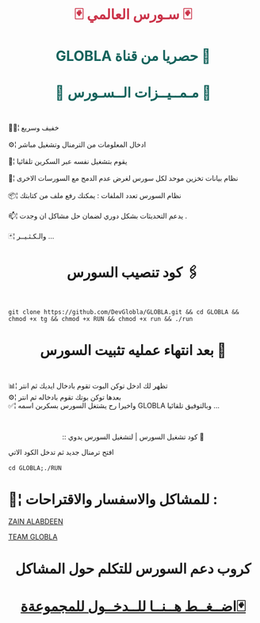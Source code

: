 # <p align="center" style="color:#cb3349" >🃏 سـورس العالمي 🃏

# <p align="center" style="color: #14635c;" > GLOBLA حصريا من قناة  📡



# <p align="center" style="color: #14635c;" >📝 مـمــيــزات الــسـورس 📝
 
<br>🚴🏼¦ خفيف وسريع <br>
<br>⚙️¦ ادخال المعلومات من الترمنال وتشغيل مباشر <br>
<br>🔅¦ يقوم بتشغيل نفسه عبر السكرين تلقائيا<br>
<br>🔹¦ نظام بيانات تخزين موحد لكل سورس لغرض عدم الدمج مع السورسات الاخرى <br>
<br>📦¦ نظام السورس تعدد الملفات : يمكنك رفع ملف من كتابتك <br>
<br>📫¦ يدعم التحديثات بشكل دوري لضمان حل مشاكل ان وجدت . <br>
<br>🃏¦ والـكـثـيــر ... <br>


# <p align="center"> كود تنصيب السورس 🖇

<br>`git clone https://github.com/DevGlobla/GLOBLA.git && cd GLOBLA && chmod +x tg && chmod +x RUN && chmod +x run && ./run`

# <p align="center"> بعد انتهاء عمليه تثبيت السورس 🚸



 <br> 📊¦ تظهر لك ادخل توكن البوت تقوم بادخال ايديك ثم انتر
 <br> ⚙️¦ بعدها توكن بوتك تقوم بادخاله ثم انتر
 <br> ✅¦ واخيرا رح يشتغل السورس بسكربن اسمه GLOBLA وبالتوفيق تلقائيا ...

<br>
 <p align="center"> :: كود تشغيل السورس | لتشغيل السورس يدوي 📛
 
افتح ترمنال جديد ثم تدخل الكود الاتي <br>
 <br>  `cd GLOBLA;./RUN`

#  💬¦ للمشاكل والاسفسار والاقتراحات :
  
  [ZAIN ALABDEEN](https://telegram.me/yybyy) <br>
  
  
[ TEAM GLOBLA ](https://telegram.me/GLOBLA) <br>

# <p align="center"> كروب دعم السورس للتكلم حول المشاكل

  # <p align="center">[اضــغــط هــنــا للــدخــول للمجموعةة🃏](https://t.me/joinchat/GLOSYU6g4O1BE8pkbS58cw)
  
